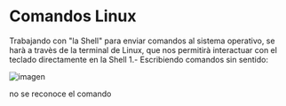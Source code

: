 # Comandos Linux
Trabajando con "la Shell" para enviar comandos al sistema operativo, se harà a travès de la terminal de Linux, que nos permitirà interactuar con el teclado directamente en la Shell
1.- Escribiendo comandos sin sentido:

![imagen](https://github.com/JosueFlorian17/Comunicacion_de_datos_y_redes-2024/assets/150297452/e3c089b4-a7ec-406d-8174-009a01d6e629)

no se reconoce el comando 

